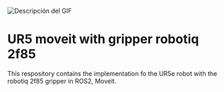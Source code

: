 ![Descripción del GIF](media/sim.gif)

# UR5 moveit with gripper robotiq 2f85

This respository contains the implementation fo the UR5e robot with the robotiq 2f85 gripper in ROS2, Moveit.
